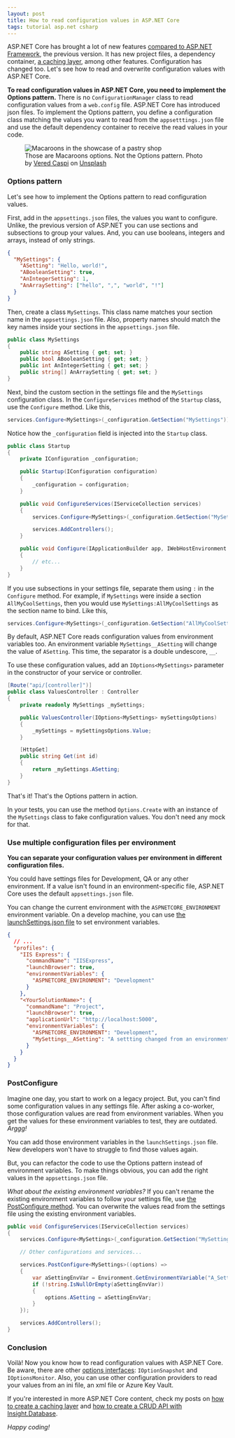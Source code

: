 ```yaml
---
layout: post
title: How to read configuration values in ASP.NET Core
tags: tutorial asp.net csharp
---
```


ASP.NET Core has brought a lot of new features [compared to ASP.NET Framework](https://canro91.github.io/2020/03/23/GuideToNetCore/), the previous version. It has new project files, a dependency container, [a caching layer](https://canro91.github.io/2020/06/29/HowToAddACacheLayer/), among other features. Configuration has changed too. Let's see how to read and overwrite configuration values with ASP.NET Core.

**To read configuration values in ASP.NET Core, you need to implement the Options pattern.** There is no `ConfigurationManager` class to read configuration values from a `web.config` file. ASP.NET Core has introduced json files. To implement the Options pattern, you define a configuration class matching the values you want to read from the `appsetttings.json` file and use the default dependency container to receive the read values in your code.

<figure>
<img src="https://images.unsplash.com/photo-1589210212007-20415bd621b1?ixlib=rb-1.2.1&q=80&fm=jpg&crop=entropy&cs=tinysrgb&w=800&h=400&fit=crop" alt="Macaroons in the showcase of a pastry shop" />

<figcaption>Those are Macaroons options. Not the Options pattern. <span>Photo by <a href="https://unsplash.com/@veredcc?utm_source=unsplash&amp;utm_medium=referral&amp;utm_content=creditCopyText">Vered Caspi</a> on <a href="https://unsplash.com/s/photos/choices?utm_source=unsplash&amp;utm_medium=referral&amp;utm_content=creditCopyText">Unsplash</a></span></figcaption>
</figure>

### Options pattern

Let's see how to implement the Options pattern to read configuration values.

First, add in the `appsettings.json` files, the values you want to configure. Unlike, the previous version of ASP.NET you can use sections and subsections to group your values. And, you can use booleans, integers and arrays, instead of only strings.

```json
{
  "MySettings": {
    "ASetting": "Hello, world!",
    "ABooleanSetting": true,
    "AnIntegerSetting": 1,
    "AnArraySetting": ["hello", ",", "world", "!"]
  }
}
```

Then, create a class `MySettings`. This class name matches your section name in the `appsettings.json` file. Also, property names should match the key names inside your sections in the `appsettings.json` file.

```csharp
public class MySettings
{
    public string ASetting { get; set; }
    public bool ABooleanSetting { get; set; }
    public int AnIntegerSetting { get; set; }
    public string[] AnArraySetting { get; set; }
}
```

Next, bind the custom section in the settings file and the `MySettings` configuration class. In the `ConfigureServices` method of the `Startup` class, use the `Configure` method. Like this, 

```csharp
services.Configure<MySettings>(_configuration.GetSection("MySettings"));
```

Notice how the `_configuration` field is injected into the `Startup` class.

```csharp
public class Startup
{
    private IConfiguration _configuration;

    public Startup(IConfiguration configuration)
    {
        _configuration = configuration;
    }

    public void ConfigureServices(IServiceCollection services)
    {
        services.Configure<MySettings>(_configuration.GetSection("MySettings"));

        services.AddControllers();
    }

    public void Configure(IApplicationBuilder app, IWebHostEnvironment env)
    {
        // etc...
    }
}
```

If you use subsections in your settings file, separate them using `:` in the `Configure` method. For example, if  `MySettings` were inside a section `AllMyCoolSettings`, then you would use `MySettings:AllMyCoolSettings` as the section name to bind. Like this,

```csharp
services.Configure<MySettings>(_configuration.GetSection("AllMyCoolSettings:MySettings"));
```

By default, ASP.NET Core reads configuration values from environment variables too. An environment variable `MySettings__ASetting` will change the value of `ASetting`. This time, the separator is a double undescore, `__`.

To use these configuration values, add an `IOptions<MySettings>` parameter in the constructor of your service or controller.

```csharp
[Route("api/[controller]")]
public class ValuesController : Controller
{
    private readonly MySettings _mySettings;

    public ValuesController(IOptions<MySettings> mySettingsOptions)
    {
        _mySettings = mySettingsOptions.Value;
    }

    [HttpGet]
    public string Get(int id)
    {
        return _mySettings.ASetting;
    }
}
```

That's it! That's the Options pattern in action.

In your tests, you can use the method `Options.Create` with an instance of the `MySettings` class to fake configuration values. You don't need any mock for that.

### Use multiple configuration files per environment

**You can separate your configuration values per environment in different configuration files.**

You could have settings files for Development, QA or any other environment. If a value isn't found in an environment-specific file, ASP.NET Core uses the default `appsettings.json` file.

You can change the current environment with the `ASPNETCORE_ENVIRONMENT` environment variable. On a develop machine, you can use [the launchSettings.json file](https://docs.microsoft.com/en-us/aspnet/core/fundamentals/environments?view=aspnetcore-3.1#development-and-launchsettingsjson) to set environment variables.

```json
{
  // ...
  "profiles": {
    "IIS Express": {
      "commandName": "IISExpress",
      "launchBrowser": true,
      "environmentVariables": {
        "ASPNETCORE_ENVIRONMENT": "Development"
      }
    },
    "<YourSolutionName>": {
      "commandName": "Project",
      "launchBrowser": true,
      "applicationUrl": "http://localhost:5000",
      "environmentVariables": {
        "ASPNETCORE_ENVIRONMENT": "Development",
        "MySettings__ASetting": "A settting changed from an environment var"
      }
    }
  }
}
```

### PostConfigure

Imagine one day, you start to work on a legacy project. But, you can't find some configuration values in any settings file. After asking a co-worker, those configuration values are read from environment variables. When you get the values for these environment variables to test, they are outdated. _Arggg!_

You can add those environment variables in the `launchSettings.json` file. New developers won't have to struggle to find those values again.

But, you can refactor the code to use the Options pattern instead of environment variables. To make things obvious, you can add the right values in the `appsettings.json` file.

_What about the existing environment variables?_ If you can't rename the existing environment variables to follow your settings file, use [the PostConfigure method](https://docs.microsoft.com/en-us/aspnet/core/fundamentals/configuration/options?view=aspnetcore-3.1#options-post-configuration). You can overwrite the values read from the settings file using the existing environment variables.

```csharp
public void ConfigureServices(IServiceCollection services)
{
    services.Configure<MySettings>(_configuration.GetSection("MySettings"));

    // Other configurations and services...

    services.PostConfigure<MySettings>((options) =>
    {
        var aSettingEnvVar = Environment.GetEnvironmentVariable("A_Setting");
        if (!string.IsNullOrEmpty(aSettingEnvVar))
        {
            options.ASetting = aSettingEnvVar;
        }
    });

    services.AddControllers();
}
```

### Conclusion

Voilà! Now you know how to read configuration values with ASP.NET Core. Be aware, there are other [options interfaces](https://docs.microsoft.com/en-us/aspnet/core/fundamentals/configuration/options?view=aspnetcore-3.1#options-interfaces): `IOptionSnapshot` and `IOptionsMonitor`. Also, you can use other configuration providers to read your values from an ini file, an xml file or Azure Key Vault.

If you're interested in more ASP.NET Core content, check my posts on [how to create a caching layer](https://canro91.github.io/2020/06/29/HowToAddACacheLayer/) and [how to create a CRUD API with Insight.Database](https://canro91.github.io/2020/05/01/InsightDatabase/).

_Happy coding!_
